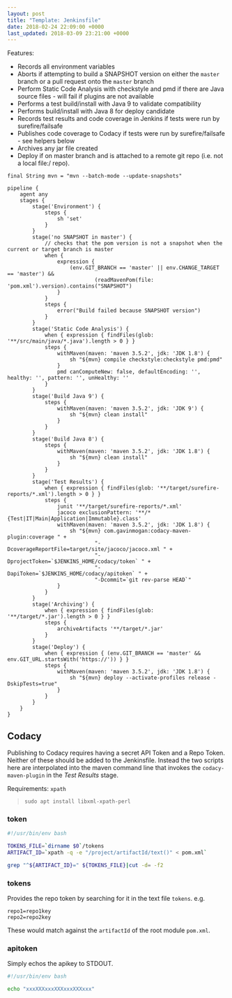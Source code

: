```yaml
---
layout: post
title: "Template: Jenkinsfile"
date: 2018-02-24 22:09:00 +0000
last_updated: 2018-03-09 23:21:00 +0000
---
```

Features:

* Records all environment variables
* Aborts if attempting to build a SNAPSHOT version on either the `master` branch or a pull request onto the `master` branch
* Perform Static Code Analysis with checkstyle and pmd if there are Java source files - will fail if plugins are not available
* Performs a test build/install with Java 9 to validate compatibility
* Performs build/install with Java 8 for deploy candidate
* Records test results and code coverage in Jenkins if tests were run by surefire/failsafe
* Publishes code coverage to Codacy if tests were run by surefire/failsafe - see helpers below
* Archives any jar file created
* Deploy if on master branch and is attached to a remote git repo (i.e. not a local file:/ repo).

```jenkins
final String mvn = "mvn --batch-mode --update-snapshots"

pipeline {
    agent any
    stages {
        stage('Environment') {
            steps {
                sh 'set'
            }
        }
        stage('no SNAPSHOT in master') {
            // checks that the pom version is not a snapshot when the current or target branch is master
            when {
                expression {
                    (env.GIT_BRANCH == 'master' || env.CHANGE_TARGET == 'master') &&
                            (readMavenPom(file: 'pom.xml').version).contains("SNAPSHOT")
                }
            }
            steps {
                error("Build failed because SNAPSHOT version")
            }
        }
        stage('Static Code Analysis') {
            when { expression { findFiles(glob: '**/src/main/java/*.java').length > 0 } }
            steps {
                withMaven(maven: 'maven 3.5.2', jdk: 'JDK 1.8') {
                    sh "${mvn} compile checkstyle:checkstyle pmd:pmd"
                }
                pmd canComputeNew: false, defaultEncoding: '', healthy: '', pattern: '', unHealthy: ''
            }
        }
        stage('Build Java 9') {
            steps {
                withMaven(maven: 'maven 3.5.2', jdk: 'JDK 9') {
                    sh "${mvn} clean install"
                }
            }
        }
        stage('Build Java 8') {
            steps {
                withMaven(maven: 'maven 3.5.2', jdk: 'JDK 1.8') {
                    sh "${mvn} clean install"
                }
            }
        }
        stage('Test Results') {
            when { expression { findFiles(glob: '**/target/surefire-reports/*.xml').length > 0 } }
            steps {
                junit '**/target/surefire-reports/*.xml'
                jacoco exclusionPattern: '**/*{Test|IT|Main|Application|Immutable}.class'
                withMaven(maven: 'maven 3.5.2', jdk: 'JDK 1.8') {
                    sh "${mvn} com.gavinmogan:codacy-maven-plugin:coverage " +
                            "-DcoverageReportFile=target/site/jacoco/jacoco.xml " +
                            "-DprojectToken=`$JENKINS_HOME/codacy/token` " +
                            "-DapiToken=`$JENKINS_HOME/codacy/apitoken` " +
                            "-Dcommit=`git rev-parse HEAD`"
                }
            }
        }
        stage('Archiving') {
            when { expression { findFiles(glob: '**/target/*.jar').length > 0 } }
            steps {
                archiveArtifacts '**/target/*.jar'
            }
        }
        stage('Deploy') {
            when { expression { (env.GIT_BRANCH == 'master' && env.GIT_URL.startsWith('https://')) } }
            steps {
                withMaven(maven: 'maven 3.5.2', jdk: 'JDK 1.8') {
                    sh "${mvn} deploy --activate-profiles release -DskipTests=true"
                }
            }
        }
    }
}
```

## Codacy

Publishing to Codacy requires having a secret API Token and a Repo Token. Neither of these should be added to the Jenkinsfile. Instead the two scripts here are interpolated into the maven command line that invokes the `codacy-maven-plugin` in the *Test Results* stage.

Requirements: `xpath` 
 
 > `sudo apt install libxml-xpath-perl`

### token

```bash
#!/usr/bin/env bash

TOKENS_FILE=`dirname $0`/tokens
ARTIFACT_ID=`xpath -q -e "/project/artifactId/text()" < pom.xml`

grep "^${ARTIFACT_ID}=" ${TOKENS_FILE}|cut -d= -f2
``` 

### tokens

Provides the repo token by searching for it in the text file `tokens`. e.g.
```none
repo1=repo1key
repo2=repo2key
```
These would match against the `artifactId` of the root module `pom.xml`.

### apitoken

Simply echos the apikey to STDOUT.

```bash
#!/usr/bin/env bash

echo "xxxXXXxxxXXXxxxXXXxxx"
```
